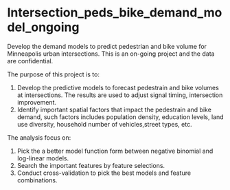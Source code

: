 # Intersection_peds_bike_demand_model_ongoing
Develop the demand models to predict pedestrian and bike volume for Minneapolis urban intersections. This is an on-going project and the data are confidential.

The purpose of this project is to:
1. Develop the predictive models to forecast pedestrain and bike volumes at intersections. The results are used to adjust signal timing, intersection improvement.
2. Identify important spatial factors that impact the pedestrain and bike demand, such factors includes population density, education levels, land use diversity, household number of vehicles,street types, etc.

The analysis focus on:
1. Pick the a better model function form between negative binomial and log-linear models.
2. Search the important features by feature selections.
3. Conduct cross-validation to pick the best models and feature combinations.
